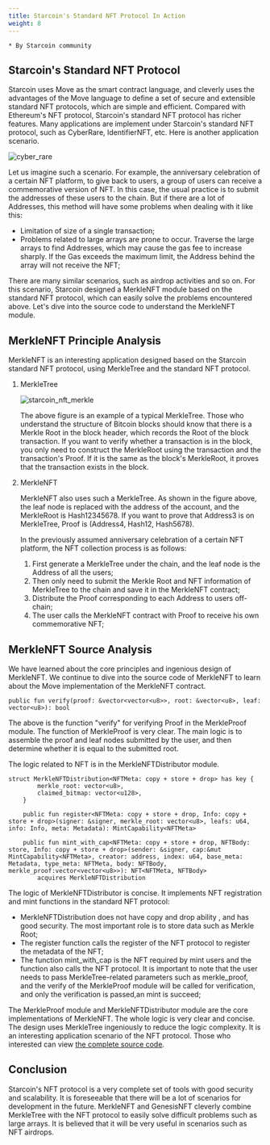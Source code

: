 ```yaml
---
title: Starcoin's Standard NFT Protocol In Action
weight: 8
---
```


~~~
* By Starcoin community
~~~


## Starcoin's Standard NFT Protocol

Starcoin uses Move as the smart contract language, and cleverly uses the advantages of the Move language to define a set of secure and extensible standard NFT protocols, which are simple and efficient. Compared with Ethereum's NFT protocol, Starcoin's standard NFT protocol has richer features. Many applications are implement under Starcoin's standard NFT protocol, such as CyberRare, IdentifierNFT, etc. Here is another application scenario.

![cyber_rare](https://tva1.sinaimg.cn/large/008i3skNly1gvnvu7qelyj613k0boaay02.jpg)

Let us imagine such a scenario. For example, the anniversary celebration of a certain NFT platform, to give back to users, a group of users can receive a commemorative version of NFT. In this case, the usual practice is to submit the addresses of these users to the chain. But if there are a lot of Addresses, this method will have some problems when dealing with it like this:

- Limitation of  size of a single transaction;
- Problems related to large arrays are prone to occur. Traverse the large arrays to find Addresses, which may cause the gas fee to increase sharply. If the Gas exceeds the maximum limit, the Address behind the array will not receive the NFT;

There are many similar scenarios, such as airdrop activities and so on. For this scenario, Starcoin designed a MerkleNFT module based on the standard NFT protocol, which can easily solve the problems encountered above. Let's dive into the source code to understand the MerkleNFT module.



## MerkleNFT Principle Analysis

MerkleNFT is an interesting application designed based on the Starcoin standard NFT protocol, using MerkleTree and the standard NFT protocol.

1. MerkleTree

   

   ![starcoin_nft_merkle](https://tva1.sinaimg.cn/large/008i3skNly1gvo5f6rsthj609q06xglu02.jpg)

   The above figure is an example of a typical MerkleTree. Those who understand the structure of Bitcoin blocks should know that there is a Merkle Root in the block header, which records the Root of the block transaction. If you want to verify whether a transaction is in the block, you only need to construct the MerkleRoot using the transaction and the transaction's Proof. If it is the same as the block's MerkleRoot, it proves that the transaction exists in the block.

2. MerkleNFT

   MerkleNFT also uses such a MerkleTree. As shown in the figure above, the leaf node is replaced with the address of the account, and the MerkleRoot is Hash12345678. If you want to prove that Address3 is on MerkleTree, Proof is (Address4, Hash12, Hash5678).

   In the previously assumed anniversary celebration of a certain NFT platform, the NFT collection process is as follows:

   1. First generate a MerkleTree under the chain, and the leaf node is the Address of all the users;
   2. Then only need to submit the Merkle Root and NFT information of MerkleTree to the chain and save it in the MerkleNFT contract;
   3. Distribute the Proof corresponding to each Address to users off-chain;
   4. The user calls the MerkleNFT contract with Proof to receive his own commemorative NFT;



## MerkleNFT Source Analysis

We have learned about the core principles and ingenious design of MerkleNFT. We continue to dive into the source code of MerkleNFT to learn about the Move implementation of the MerkleNFT contract.

~~~Move
public fun verify(proof: &vector<vector<u8>>, root: &vector<u8>, leaf: vector<u8>): bool
~~~

The above is the function "verify" for verifying Proof in the MerkleProof module. The function of MerkleProof is very clear. The main logic is to assemble the proof and leaf nodes submitted by the user, and then determine whether it is equal to the submitted root.

The logic related to NFT is in the MerkleNFTDistributor module.

~~~Move
struct MerkleNFTDistribution<NFTMeta: copy + store + drop> has key {
        merkle_root: vector<u8>,
        claimed_bitmap: vector<u128>,
    }
    
    public fun register<NFTMeta: copy + store + drop, Info: copy + store + drop>(signer: &signer, merkle_root: vector<u8>, leafs: u64, info: Info, meta: Metadata): MintCapability<NFTMeta>
    
    public fun mint_with_cap<NFTMeta: copy + store + drop, NFTBody: store, Info: copy + store + drop>(sender: &signer, cap:&mut MintCapability<NFTMeta>, creator: address, index: u64, base_meta: Metadata, type_meta: NFTMeta, body: NFTBody, merkle_proof:vector<vector<u8>>): NFT<NFTMeta, NFTBody>
        acquires MerkleNFTDistribution
~~~

The logic of MerkleNFTDistributor is concise. It implements NFT registration and mint functions in the standard NFT protocol:

- MerkleNFTDistribution does not have copy and drop ability , and has good security. The most important role is to store data such as Merkle Root;
- The register function calls the register of the NFT protocol to register the metadata of the NFT;
- The function mint_with_cap is the NFT required by mint users and the function also calls the NFT protocol. It is important to note that the user needs to pass MerkleTree-related parameters such as merkle_proof, and the verify of the MerkleProof module will be called for verification, and only the verification is passed,an mint is succeed;

The MerkleProof module and MerkleNFTDistributor module are the core implementations of MerkleNFT. The whole logic is very clear and concise. The design uses MerkleTree ingeniously to reduce the logic complexity. It is an interesting application scenario of the NFT protocol. Those who interested can view [the complete source code](https://github.com/starcoinorg/starcoin-framework/tree/main/sources/MerkleNFT.move).



## Conclusion

Starcoin's NFT protocol is a very complete set of tools with good security and scalability. It is foreseeable that there will be a lot of scenarios for development in the future. MerkleNFT and GenesisNFT cleverly combine MerkleTree with the NFT protocol to easily solve difficult problems such as large arrays. It is believed that it will be very useful in scenarios such as NFT airdrops.